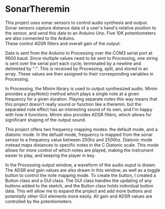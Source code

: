 # SonarTheremin
This project uses sonar sensors to control audio synthesis and output. Sonar sensors capture distance data of a user's 
hand's relative position to the sensor, and send this data to an Arduino Uno. Five 10K potentiometers are also connected to the Arduino.  
These control ADSR filters and overall gain of the output. 

Data is sent from the Arduino to Processing over the COM3 serial port at 9600 baud.  Since multiple values need to be sent to Processing, one string is sent over the serial port each cycle, terminated by a newline and delimeted by ":". This is received by Processing, split, and stored in an array.  These values are then assigned to their corresponding variables in Processing.

In Processing, the Minim library is used to output synthesized audio.  Minim provides a playNote() method which plays a single note at a given frequency for a given duration.  Playing separate notes this way means that this project doesn't really sound or function like a theremin, but the separated note effect has an interesting sound of its own, and I'm happy with how it functions.  Minim also provides ADSR filters, which allows for significant shaping of the output sound.

This project offers two frequency mapping modes: the default mode, and a diatonic mode. In the defualt mode, frequency is mapped from the sonar sensor to a frequency value between 200hz and 2500hz. Diatonic mode instead maps distances to specific notes in the C Diatonic scale. This mode allows for more control of which notes are played, making the instrument easier to play, and keeping the player in key.

In the Processing output window, a waveform of the audio ouput is drawn. The ADSR and gain values are also drawn in this window, as well as a toggle button to control the note mapping mode. To create the button, I created a Button class and a GUI class.  The GUI class handles the updating of any buttons added to the sketch, and the Button class holds individual button data.  This will allow me to expand the project and add more buttons and potentially other GUI elements more easily. All gain and ADSR values are controlled by the potentiometers.
